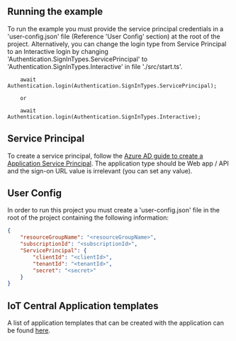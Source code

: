 ## Running the example

To run the example you must provide the service principal credentials in a
'user-config.json' file (Reference 'User Config' section) at the root of the
project. Alternatively, you can change the login type from Service Principal to
an Interactive login by changing 'Authentication.SignInTypes.ServicePrincipal'
to 'Authentication.SignInTypes.Interactive' in file './src/start.ts'.

```
    await Authentication.login(Authentication.SignInTypes.ServicePrincipal);

    or

    await Authentication.login(Authentication.SignInTypes.Interactive);
```

## Service Principal

To create a service principal, follow the
[Azure AD guide to create a Application Service Principal](https://docs.microsoft.com/en-us/azure/active-directory/develop/howto-create-service-principal-portal#create-an-active-directory-application).
The application type should be Web app / API and the sign-on URL value is
irrelevant (you can set any value).

## User Config

In order to run this project you must create a 'user-config.json' file in the
root of the project containing the following information:

```json
{
    "resourceGroupName": "<resourceGroupName>",
    "subscriptionId": "<subscriptionId>",
    "ServicePrincipal": {
        "clientId": "<clientId>",
        "tenantId": "<tenantId>",
        "secret": "<secret>"
    }
}
```

## IoT Central Application templates

A list of application templates that can be created with the application can be
found
[here](https://docs.microsoft.com/en-us/azure/iot-central/core/howto-manage-iot-central-from-cli#create-an-application).
